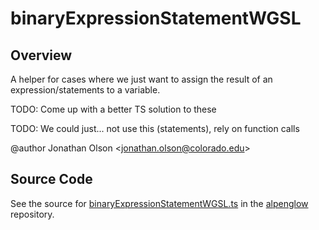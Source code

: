 # binaryExpressionStatementWGSL

## Overview

A helper for cases where we just want to assign the result of an expression/statements to a variable.

TODO: Come up with a better TS solution to these

TODO: We could just... not use this (statements), rely on function calls

@author Jonathan Olson &lt;jonathan.olson@colorado.edu&gt;



## Source Code

See the source for [binaryExpressionStatementWGSL.ts](https://github.com/phetsims/alpenglow/blob/main/js/webgpu/wgsl/gpu/binaryExpressionStatementWGSL.ts) in the [alpenglow](https://github.com/phetsims/alpenglow) repository.
